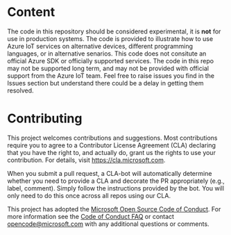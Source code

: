 
# Content

The code in this repository should be considered experimental, it is __not__ for use in production systems.  The code is provided to illustrate how to use Azure IoT services on alternative devices, different programming languages, or in alternative senarios.  This code does not consitute an official Azure SDK or officially supported services.  The code in this repo may not be supported long term, and may not be provided with official support from the Azure IoT team.  Feel free to raise issues you find in the Issues section but understand there could be a delay in getting them resolved.

# Contributing

This project welcomes contributions and suggestions.  Most contributions require you to agree to a
Contributor License Agreement (CLA) declaring that you have the right to, and actually do, grant us
the rights to use your contribution. For details, visit https://cla.microsoft.com.

When you submit a pull request, a CLA-bot will automatically determine whether you need to provide
a CLA and decorate the PR appropriately (e.g., label, comment). Simply follow the instructions
provided by the bot. You will only need to do this once across all repos using our CLA.

This project has adopted the [Microsoft Open Source Code of Conduct](https://opensource.microsoft.com/codeofconduct/).
For more information see the [Code of Conduct FAQ](https://opensource.microsoft.com/codeofconduct/faq/) or
contact [opencode@microsoft.com](mailto:opencode@microsoft.com) with any additional questions or comments.
